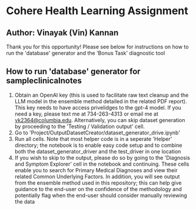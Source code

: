 # Cohere Health Learning Assignment
## Author: Vinayak (Vin) Kannan

Thank you for this opportunity! Please see below for instructions on how to run the 'database' generator and the 'Bonus Task' diagnostic tool

## How to run 'database' generator for sampleclinicalnotes
1. Obtain an OpenAI key (this is used to facilitate raw text cleanup and the LLM model in the ensemble method detailed in the related PDF report). This key needs to have access privelidges to the gpt-4 model. If you need a key, please text me at 734-263-4313 or email me at vk2364@columbia.edu. Alternatively, you can skip dataset generation by proceeding to the 'Testing / Validation output' cell.
2. Go to 'Project/OutputDatasetCreator/dataset_generator_drive.ipynb'
3. Run all cells. Note that most helper code is in a seperate 'Helper' directory; the notebook is to enable easy code setup and to combine both the dataset_generator_driver and the test_driver in one location
4. If you wish to skip to the output, please do so by going to the 'Diagnosis and Symptom Explorer' cell in the notebook and continuing. These cells enable you to search for Primary Medical Diagnoses and view their related Common Underlying Factors. In addition, you will see output from the ensemble method used in this repository; this can help give guidance to the end-user on the confidence of the methodology and potentially flag when the end-user should consider manually reviewing the data
